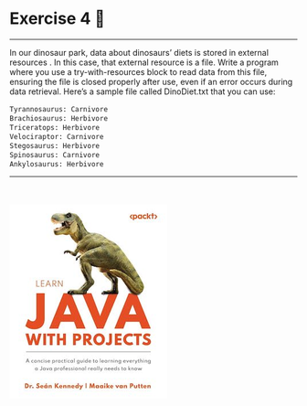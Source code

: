 # Exercise 4 🍖

___
In our dinosaur park, data about dinosaurs’ diets is stored in external resources . In this case,
that external resource is a file. Write a program where you use a try-with-resources block to
read data from this file, ensuring the file is closed properly after use, even if an error occurs
during data retrieval. Here’s a sample file called DinoDiet.txt that you can use:
<br />

```
Tyrannosaurus: Carnivore
Brachiosaurus: Herbivore
Triceratops: Herbivore
Velociraptor: Carnivore
Stegosaurus: Herbivore
Spinosaurus: Carnivore
Ankylosaurus: Herbivore
```

___
<br /><br />
![LearningWithProjects.jpg](../LearningWithProjects.jpg)